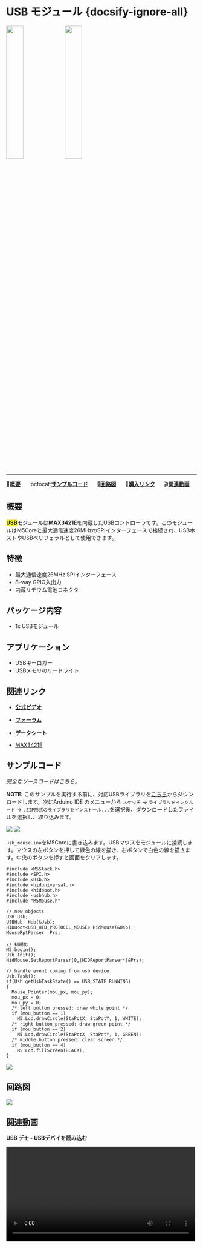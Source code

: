 # USB モジュール {docsify-ignore-all}

<img src="assets/img/product_pics/module/module_usb_01.png" width="30%" height="30%"> <img src="assets/img/product_pics/module/module_usb_02.png" width="30%" height="30%">

***

:memo:**[概要](#概要)**&nbsp;&nbsp;&nbsp;&nbsp;&nbsp;&nbsp;:octocat:**[サンプルコード](#サンプルコード)**&nbsp;&nbsp;&nbsp;&nbsp;&nbsp;&nbsp;:electric_plug:**[回路図](#回路図)**&nbsp;&nbsp;&nbsp;&nbsp;&nbsp;&nbsp;🛒**[購入リンク](https://www.aliexpress.com/item/M5Stack-New-USB-Module-USB-HOST-HID-with-MAX3421E-SPI-Interface-Output-5-Input-5-Compatible/32961627365.html)**&nbsp;&nbsp;&nbsp;&nbsp;&nbsp;&nbsp;:clapper:**[関連動画](#関連動画)**

## 概要

<mark>**USB**</mark>モジュールは**MAX3421E**を内蔵したUSBコントローラです。このモジュールはM5Coreと最大通信速度26MHzのSPIインターフェースで接続され、USBホストやUSBペリフェラルとして使用できます。

## 特徴

- 最大通信速度26MHz SPIインターフェース
- 8-way GPIO入出力
- 内蔵リチウム電池コネクタ

## パッケージ内容

- 1x USBモジュール

## アプリケーション

- USBキーロガー
- USBメモリのリードライト

## 関連リンク

- **[公式ビデオ](https://www.youtube.com/channel/UCozgFVglWYQXbvTmGyS739w)**

- **[フォーラム](http://forum.m5stack.com/)**

- **データシート**
 - [MAX3421E](https://www.sparkfun.com/datasheets/DevTools/Arduino/MAX3421E.pdf)

## サンプルコード

*完全なソースコードは[こちら](https://github.com/m5stack/M5-ProductExampleCodes/tree/master/Module/USB/Arduino)。*

**NOTE:** このサンプルを実行する前に、対応USBライブラリを[こちら](https://github.com/m5stack/M5-ProductExampleCodes/tree/master/Module/USB/Arduino/Library)からダウンロードします。次にArduino IDE のメニューから `スケッチ` → `ライブラリをインクルード` → `.ZIP形式のライブラリをインストール...`を選択後、ダウンロードしたファイルを選択し、取り込みます。

<img src="assets/img/product_pics/module/module_usb_03.png">

<img src="assets/img/product_pics/module/module_usb_04.png">

`usb_mouse.ino`をM5Coreに書き込みます。USBマウスをモジュールに接続します。マウスの左ボタンを押して緑色の線を描き、右ボタンで白色の線を描きます。中央のボタンを押すと画面をクリアします。

```clike
#include <M5Stack.h>
#include <SPI.h>
#include <Usb.h>
#include <hiduniversal.h>
#include <hidboot.h>
#include <usbhub.h>
#include "M5Mouse.h"

// new objects
USB Usb;
USBHub  Hub(&Usb);
HIDBoot<USB_HID_PROTOCOL_MOUSE> HidMouse(&Usb);
MouseRptParser  Prs;

// 初期化
M5.begin();
Usb.Init();
HidMouse.SetReportParser(0,(HIDReportParser*)&Prs);

// handle event coming from usb device
Usb.Task();
if(Usb.getUsbTaskState() == USB_STATE_RUNNING)
{
  Mouse_Pointer(mou_px, mou_py);
  mou_px = 0;
  mou_py = 0;
  /* left button pressed: draw white point */
  if (mou_button == 1)
    M5.Lcd.drawCircle(StaPotX, StaPotY, 1, WHITE);
  /* right button pressed: draw green point */
  if (mou_button == 2)
    M5.Lcd.drawCircle(StaPotX, StaPotY, 1, GREEN);
  /* middle button pressed: clear screen */
  if (mou_button == 4)
    M5.Lcd.fillScreen(BLACK);
}
```

<img src="assets/img/product_pics/module/module_example/USB/example_module_usb_01.png">

## 回路図

<img src="assets/img/product_pics/module/usb_sch.png">

## 関連動画

**USB デモ - USBデバイを読み込む**

<video width="500" controls>
    <source src="https://m5stack.oss-cn-shenzhen.aliyuncs.com/video/Blog/Twitch201902/USB%20Interface.mp4" type="video/mp4">
</video>
